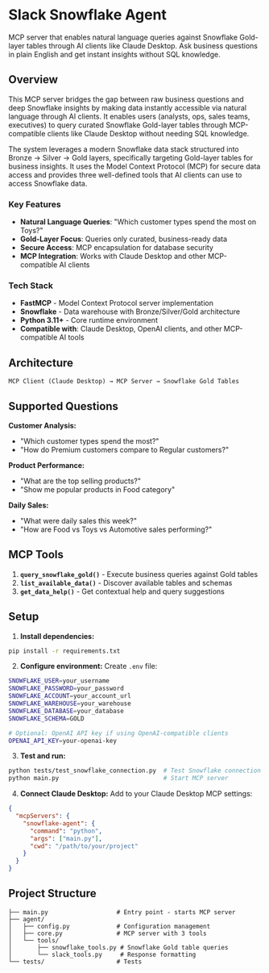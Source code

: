 # Slack Snowflake Agent

MCP server that enables natural language queries against Snowflake Gold-layer tables through AI clients like Claude Desktop. Ask business questions in plain English and get instant insights without SQL knowledge.

## Overview

This MCP server bridges the gap between raw business questions and deep Snowflake insights by making data instantly accessible via natural language through AI clients. It enables users (analysts, ops, sales teams, executives) to query curated Snowflake Gold-layer tables through MCP-compatible clients like Claude Desktop without needing SQL knowledge.

The system leverages a modern Snowflake data stack structured into Bronze → Silver → Gold layers, specifically targeting Gold-layer tables for business insights. It uses the Model Context Protocol (MCP) for secure data access and provides three well-defined tools that AI clients can use to access Snowflake data.

### Key Features
- **Natural Language Queries**: "Which customer types spend the most on Toys?"
- **Gold-Layer Focus**: Queries only curated, business-ready data
- **Secure Access**: MCP encapsulation for database security
- **MCP Integration**: Works with Claude Desktop and other MCP-compatible AI clients

### Tech Stack
- **FastMCP** - Model Context Protocol server implementation
- **Snowflake** - Data warehouse with Bronze/Silver/Gold architecture
- **Python 3.11+** - Core runtime environment
- **Compatible with**: Claude Desktop, OpenAI clients, and other MCP-compatible AI tools

## Architecture
```
MCP Client (Claude Desktop) → MCP Server → Snowflake Gold Tables
```

## Supported Questions

**Customer Analysis:**
- "Which customer types spend the most?"
- "How do Premium customers compare to Regular customers?"

**Product Performance:**
- "What are the top selling products?"
- "Show me popular products in Food category"

**Daily Sales:**
- "What were daily sales this week?"
- "How are Food vs Toys vs Automotive sales performing?"

## MCP Tools

1. **`query_snowflake_gold()`** - Execute business queries against Gold tables
2. **`list_available_data()`** - Discover available tables and schemas  
3. **`get_data_help()`** - Get contextual help and query suggestions

## Setup

1. **Install dependencies:**
```bash
pip install -r requirements.txt
```

2. **Configure environment:**
Create `.env` file:
```bash
SNOWFLAKE_USER=your_username
SNOWFLAKE_PASSWORD=your_password
SNOWFLAKE_ACCOUNT=your_account_url
SNOWFLAKE_WAREHOUSE=your_warehouse
SNOWFLAKE_DATABASE=your_database
SNOWFLAKE_SCHEMA=GOLD

# Optional: OpenAI API key if using OpenAI-compatible clients
OPENAI_API_KEY=your-openai-key
```

3. **Test and run:**
```bash
python tests/test_snowflake_connection.py  # Test Snowflake connection
python main.py                             # Start MCP server
```

4. **Connect Claude Desktop:**
Add to your Claude Desktop MCP settings:
```json
{
  "mcpServers": {
    "snowflake-agent": {
      "command": "python",
      "args": ["main.py"],
      "cwd": "/path/to/your/project"
    }
  }
}
```

## Project Structure
```
├── main.py                   # Entry point - starts MCP server
├── agent/
│   ├── config.py             # Configuration management
│   ├── core.py               # MCP server with 3 tools
│   └── tools/
│       ├── snowflake_tools.py # Snowflake Gold table queries
│       └── slack_tools.py     # Response formatting
└── tests/                    # Tests
```
